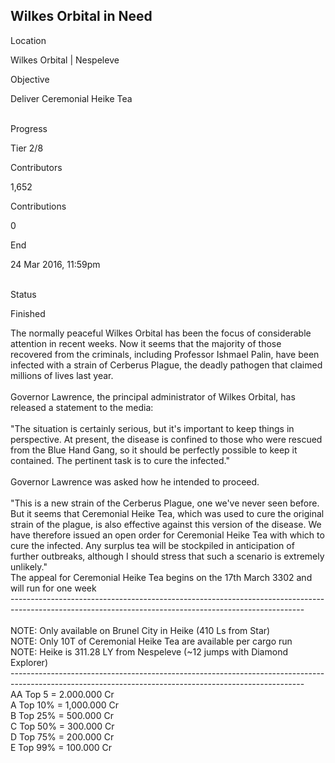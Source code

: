 ## Wilkes Orbital in Need

Location

Wilkes Orbital \| Nespeleve

Objective

Deliver Ceremonial Heike Tea

\
Progress

Tier 2/8

Contributors

1,652

Contributions

0

End

24 Mar 2016, 11:59pm

\
Status

Finished

The normally peaceful Wilkes Orbital has been the focus of considerable
attention in recent weeks. Now it seems that the majority of those
recovered from the criminals, including Professor Ishmael Palin, have
been infected with a strain of Cerberus Plague, the deadly pathogen that
claimed millions of lives last year.\
\
Governor Lawrence, the principal administrator of Wilkes Orbital, has
released a statement to the media:\
\
\"The situation is certainly serious, but it\'s important to keep things
in perspective. At present, the disease is confined to those who were
rescued from the Blue Hand Gang, so it should be perfectly possible to
keep it contained. The pertinent task is to cure the infected.\"\
\
Governor Lawrence was asked how he intended to proceed.\
\
\"This is a new strain of the Cerberus Plague, one we\'ve never seen
before. But it seems that Ceremonial Heike Tea, which was used to cure
the original strain of the plague, is also effective against this
version of the disease. We have therefore issued an open order for
Ceremonial Heike Tea with which to cure the infected. Any surplus tea
will be stockpiled in anticipation of further outbreaks, although I
should stress that such a scenario is extremely unlikely.\"\
The appeal for Ceremonial Heike Tea begins on the 17th March 3302 and
will run for one week\
-------------------------------------------------------------------------------------------------------------------------------------------------------\
\
NOTE: Only available on Brunel City in Heike (410 Ls from Star)\
NOTE: Only 10T of Ceremonial Heike Tea are available per cargo run\
NOTE: Heike is 311.28 LY from Nespeleve (\~12 jumps with Diamond
Explorer)\
-------------------------------------------------------------------------------------------------------------------------------------------------------\
AA Top 5 = 2.000.000 Cr\
A Top 10% = 1,000.000 Cr\
B Top 25% = 500.000 Cr\
C Top 50% = 300.000 Cr\
D Top 75% = 200.000 Cr\
E Top 99% = 100.000 Cr
